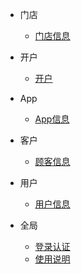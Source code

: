 - 门店
    - [门店信息](/门店/门店信息.md)

- 开户
    - [开户](/开户/开户信息.md)

- App
    - [App信息](/App/App信息.md)

- 客户
    - [顾客信息](/客户/客户信息.md)

- 用户
    - [用户信息](/用户/用户信息.md)

- 全局
    - [登录认证](/全局/登录认证.md)
    - [使用说明](/全局/使用说明.md)